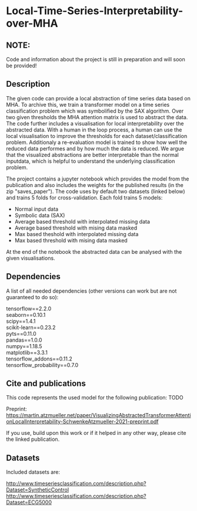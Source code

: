 # Local-Time-Series-Interpretability-over-MHA

## NOTE:
Code and information about the project is still in preparation and will soon be provided!

## Description

The given code can provide a local abstraction of time series data based on MHA. To archive this, we train a transformer model on a time series classification problem which was symbolified by the SAX algorithm. Over two given thresholds the MHA attention matrix is used to abstract the data. The code further includes a visualisation for local interpretability over the abstracted data. With a human in the loop process, a human can use the local visualisation to improve the thresholds for each dataset/classification problem. Additionaly a re-evaluation model is trained to show how well the reduced data performes and by how much the data is reduced. We argue that the visualized abstractions are better interpretable than the normal inputdata, which is helpful to understand the underlying classification problem.


The project contains a jupyter notebook which provides the model from the publication and also includes the weights for the published results (in the zip "saves_paper"). The code uses by default two datasets (linked below) and trains 5 folds for cross-validation. Each fold trains 5 models: 
- Normal input data
- Symbolic data (SAX)
- Average based threshold with interpolated missing data
- Average based threshold with mising data masked
- Max based theshold with interpolated missing data
- Max based threshold with mising data masked

At the end of the notebook the abstracted data can be analysed with the given visualisations.

## Dependencies
A list of all needed dependencies (other versions can work but are not guaranteed to do so):

tensorflow==2.2.0<br>
seaborn==0.10.1<br>
scipy==1.4.1<br>
scikit-learn==0.23.2<br>
pyts==0.11.0<br>
pandas==1.0.0<br>
numpy==1.18.5<br>
matplotlib==3.3.1<br>
tensorflow_addons==0.11.2<br>
tensorflow_probability==0.7.0<br>


## Cite and publications
This code represents the used model for the following publication: TODO

Preprint: <br>
https://martin.atzmueller.net/paper/VisualizingAbstractedTransformerAttentionLocalInterpretability-SchwenkeAtzmueller-2021-preprint.pdf

If you use, build upon this work or if it helped in any other way, please cite the linked publication.


## Datasets

Included datasets are:

http://www.timeseriesclassification.com/description.php?Dataset=SyntheticControl <br>
http://www.timeseriesclassification.com/description.php?Dataset=ECG5000